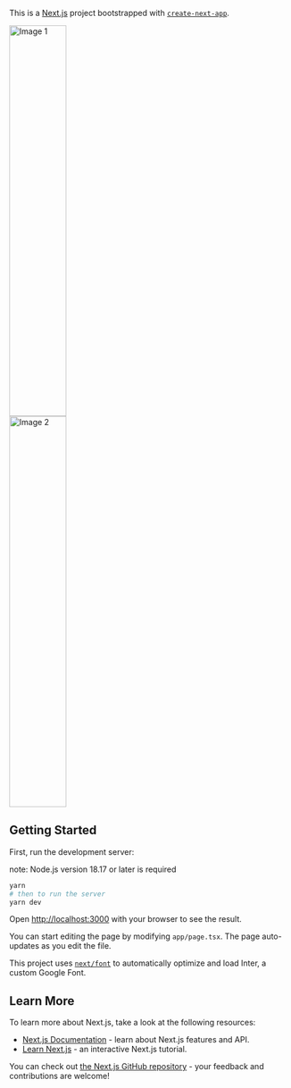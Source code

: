This is a [Next.js](https://nextjs.org/) project bootstrapped with [`create-next-app`](https://github.com/vercel/next.js/tree/canary/packages/create-next-app).

<div style="display: flex; flex-direction: column;">
  <img src="https://github.com/robertocandales/autocomplete/assets/61159123/cf907a28-dac0-4d25-8cd3-7c2a97c38e85" alt="Image 1" width="45%" style="height: 700px;" >
  <img src="https://github.com/robertocandales/autocomplete/assets/61159123/4657b912-7209-4744-88a4-9f51a2620ebe" alt="Image 2" width="45%" style="height: 700px;">
 </div>

## Getting Started

First, run the development server:

note: Node.js version 18.17 or later is required

```bash
yarn
# then to run the server
yarn dev

```

Open [http://localhost:3000](http://localhost:3000) with your browser to see the result.

You can start editing the page by modifying `app/page.tsx`. The page auto-updates as you edit the file.

This project uses [`next/font`](https://nextjs.org/docs/basic-features/font-optimization) to automatically optimize and load Inter, a custom Google Font.

## Learn More

To learn more about Next.js, take a look at the following resources:

- [Next.js Documentation](https://nextjs.org/docs) - learn about Next.js features and API.
- [Learn Next.js](https://nextjs.org/learn) - an interactive Next.js tutorial.

You can check out [the Next.js GitHub repository](https://github.com/vercel/next.js/) - your feedback and contributions are welcome!
